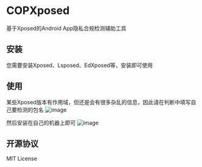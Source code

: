 # COPXposed
基于Xposed的Android App隐私合规检测辅助工具

## 安装

您需要安装Xposed、Lsposed、EdXposed等，安装即可使用

## 使用
某些Xposed版本有作用域，但还是会有很多杂乱的信息，因此请在判断中填写自己要检测的包名
![image](https://user-images.githubusercontent.com/25584879/223043957-e50426d9-7151-4f93-852f-99969acfcd68.png)

然后安装在自己的机器上即可
![image](https://user-images.githubusercontent.com/25584879/223045370-82df78f9-8179-42c7-97d4-feaed264e88a.png)



## 开源协议

MIT License
